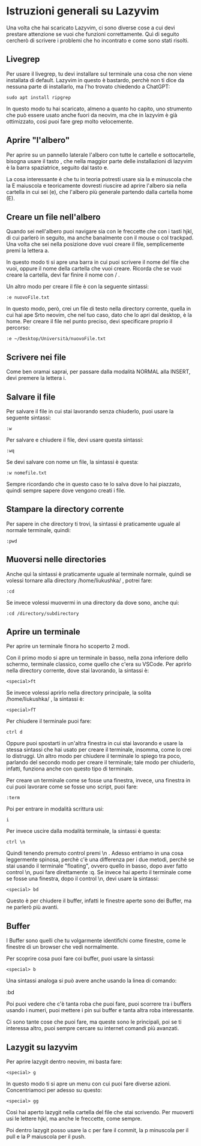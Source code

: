 # Istruzioni generali su Lazyvim

Una volta che hai scaricato Lazyvim, ci sono diverse cose a cui devi prestare attenzione se vuoi che funzioni correttamente. Quì di seguito cercherò di scrivere i problemi che ho incontrato e come sono stati risolti.

## Livegrep

Per usare il livegrep, tu devi installare sul terminale una cosa che non viene installata di default. Lazyvim in questo è bastardo, perchè non ti dice da nessuna parte di installarlo, ma l'ho trovato chiedendo a ChatGPT:

    sudo apt install ripgrep 

In questo modo tu hai scaricato, almeno a quanto ho capito, uno strumento che può essere usato anche fuori da neovim, ma che in lazyvim è già ottimizzato, così puoi fare grep molto velocemente.

## Aprire "l'albero"

Per aprire su un pannello laterale l'albero con tutte le cartelle e sottocartelle, bisogna usare il tasto <special>, che nella maggior parte delle installazioni di lazyvim è la barra spaziatrice, seguito dal tasto e.

La cosa interessante è che tu in teoria potresti usare sia la e minuscola che la E maiuscola e teoricamente dovresti riuscire ad aprire l'albero sia nella cartella in cui sei (e), che l'albero più generale partendo dalla cartella home (E).

## Creare un file nell'albero

Quando sei nell'albero puoi navigare sia con le freccette che con i tasti hjkl, di cui parlerò in seguito, ma anche banalmente con il mouse o col trackpad. Una volta che sei nella posizione dove vuoi creare il file, semplicemente premi la lettera a.

In questo modo ti si apre una barra in cui puoi scrivere il nome del file che vuoi, oppure il nome della cartella che vuoi creare. Ricorda che se vuoi creare la cartella, devi far finire il nome con / .

Un altro modo per creare il file è con la seguente sintassi:

    :e nuovoFile.txt

In questo modo, però, crei un file di testo nella directory corrente, quella in cui hai ape Srto neovim, che nel tuo caso, dato che lo apri dal desktop, è la home. Per creare il file nel punto preciso, devi specificare proprio il percorso:

    :e ~/Desktop/Università/nuovoFile.txt 

## Scrivere nei file

Come ben oramai saprai, per passare dalla modalità NORMAL alla INSERT, devi premere la lettera i.

## Salvare il file

Per salvare il file in cui stai lavorando senza chiuderlo, puoi usare la seguente sintassi:

    :w 

Per salvare e chiudere il file, devi usare questa sintassi:

    :wq

Se devi salvare con nome un file, la sintassi è questa:

    :w nomefile.txt

Sempre ricordando che in questo caso te lo salva dove lo hai piazzato, quindi sempre sapere dove vengono creati i file.

## Stampare la directory corrente

Per sapere in che directory ti trovi, la sintassi è praticamente uguale al normale terminale, quindi:

    :pwd

## Muoversi nelle directories 

Anche quì la sintassi è praticamente uguale al terminale normale, quindi se volessi tornare alla directory /home/liukushka/ , potrei fare:

    :cd

Se invece volessi muovermi in una directory da dove sono, anche quì:

    :cd /directory/subdirectory 

## Aprire un terminale

Per aprire un terminale finora ho scoperto 2 modi.

Con il primo modo si apre un terminale in basso, nella zona inferiore dello schermo, terminale classico, come quello che c'era su VSCode. Per aprirlo nella directory corrente, dove stai lavorando, la sintassi è:

    <special>ft

Se invece volessi aprirlo nella directory principale, la solita /home/liukushka/ , la sintassi è:

    <special>fT 

Per chiudere il terminale puoi fare:

    ctrl d 

Oppure puoi spostarti in un'altra finestra in cui stai lavorando e usare la stessa sintassi che hai usato per creare il terminale, insomma, come lo crei lo distruggi. Un altro modo per chiudere il terminale lo spiego tra poco, parlando del secondo modo per creare il terminale; tale modo per chiuderlo, infatti, funziona anche con questo tipo di terminale.

Per creare un terminale come se fosse una finestra, invece, una finestra in cui puoi lavorare come se fosse uno script, puoi fare:

    :term 

Poi per entrare in modalità scrittura usi:

    i 

Per invece uscire dalla modalità terminale, la sintassi è questa:

    ctrl \n 

Quindi tenendo premuto control premi \n . Adesso entriamo in una cosa leggermente spinosa, perchè c'è una differenza per i due metodi, perchè se stai usando il terminale "floating", ovvero quello in basso, dopo aver fatto control \n, puoi fare direttamente :q. Se invece hai aperto il terminale come se fosse una finestra, dopo il control \n, devi usare la sintassi:

    <special> bd 

Questo è per chiudere il buffer, infatti le finestre aperte sono dei Buffer, ma ne parlerò più avanti.

## Buffer

I Buffer sono quelli che tu volgarmente identifichi come finestre, come le finestre di un browser che vedi normalmente.

Per scoprire cosa puoi fare coi buffer, puoi usare la sintassi:

    <special> b 

Una sintassi analoga si può avere anche usando la linea di comando:
 
   :bd 

Poi puoi vedere che c'è tanta roba che puoi fare, puoi scorrere tra i buffers usando i numeri, puoi mettere i pin sui buffer e tanta altra roba interessante.

Ci sono tante cose che puoi fare, ma queste sono le principali, poi se ti interessa altro, puoi sempre cercare su internet comandi più avanzati. 

## Lazygit su lazyvim

Per aprire lazygit dentro neovim, mi basta fare:

    <special> g 

In questo modo ti si apre un menu con cui puoi fare diverse azioni. Concentriamoci per adesso su questo:

    <special> gg 

Così hai aperto lazygit nella cartella del file che stai scrivendo. Per muoverti usi le lettere hjkl, ma anche le freccette, come sempre.

Poi dentro lazygit posso usare la c per fare il commit, la p minuscola per il pull e la P maiuscola per il push. 


